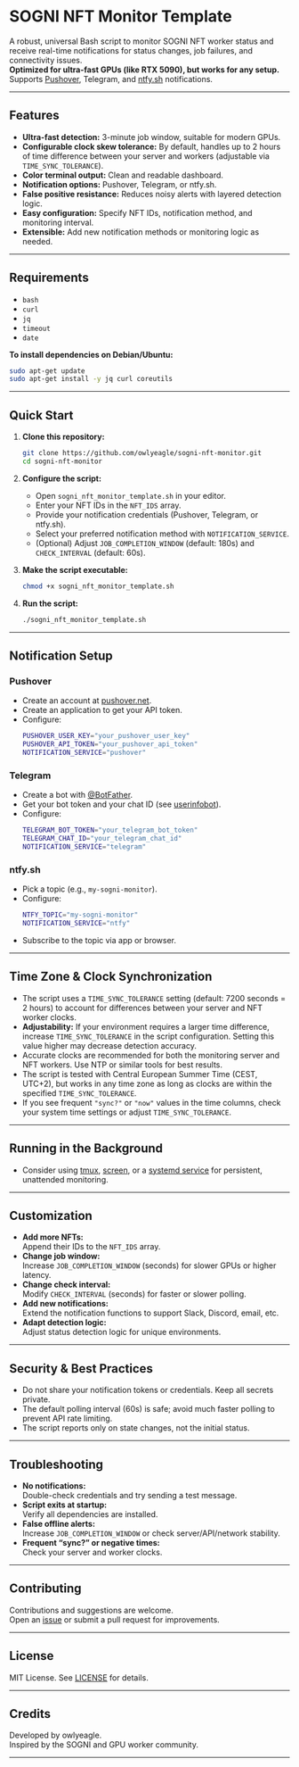 # SOGNI NFT Monitor Template

A robust, universal Bash script to monitor SOGNI NFT worker status and receive real-time notifications for status changes, job failures, and connectivity issues.  
**Optimized for ultra-fast GPUs (like RTX 5090), but works for any setup.**  
Supports [Pushover](https://pushover.net/), Telegram, and [ntfy.sh](https://ntfy.sh/) notifications.

---

## Features

- **Ultra-fast detection:** 3-minute job window, suitable for modern GPUs.
- **Configurable clock skew tolerance:** By default, handles up to 2 hours of time difference between your server and workers (adjustable via `TIME_SYNC_TOLERANCE`).
- **Color terminal output:** Clean and readable dashboard.
- **Notification options:** Pushover, Telegram, or ntfy.sh.
- **False positive resistance:** Reduces noisy alerts with layered detection logic.
- **Easy configuration:** Specify NFT IDs, notification method, and monitoring interval.
- **Extensible:** Add new notification methods or monitoring logic as needed.

---

## Requirements

- `bash`
- `curl`
- `jq`
- `timeout`
- `date`

**To install dependencies on Debian/Ubuntu:**
```bash
sudo apt-get update
sudo apt-get install -y jq curl coreutils
```

---

## Quick Start

1. **Clone this repository:**
   ```bash
   git clone https://github.com/owlyeagle/sogni-nft-monitor.git
   cd sogni-nft-monitor
   ```

2. **Configure the script:**
   - Open `sogni_nft_monitor_template.sh` in your editor.
   - Enter your NFT IDs in the `NFT_IDS` array.
   - Provide your notification credentials (Pushover, Telegram, or ntfy.sh).
   - Select your preferred notification method with `NOTIFICATION_SERVICE`.
   - (Optional) Adjust `JOB_COMPLETION_WINDOW` (default: 180s) and `CHECK_INTERVAL` (default: 60s).

3. **Make the script executable:**
   ```bash
   chmod +x sogni_nft_monitor_template.sh
   ```

4. **Run the script:**
   ```bash
   ./sogni_nft_monitor_template.sh
   ```

---

## Notification Setup

### Pushover
- Create an account at [pushover.net](https://pushover.net/).
- Create an application to get your API token.
- Configure:
  ```bash
  PUSHOVER_USER_KEY="your_pushover_user_key"
  PUSHOVER_API_TOKEN="your_pushover_api_token"
  NOTIFICATION_SERVICE="pushover"
  ```

### Telegram
- Create a bot with [@BotFather](https://t.me/BotFather).
- Get your bot token and your chat ID (see [userinfobot](https://t.me/userinfobot)).
- Configure:
  ```bash
  TELEGRAM_BOT_TOKEN="your_telegram_bot_token"
  TELEGRAM_CHAT_ID="your_telegram_chat_id"
  NOTIFICATION_SERVICE="telegram"
  ```

### ntfy.sh
- Pick a topic (e.g., `my-sogni-monitor`).
- Configure:
  ```bash
  NTFY_TOPIC="my-sogni-monitor"
  NOTIFICATION_SERVICE="ntfy"
  ```
- Subscribe to the topic via app or browser.

---

## Time Zone & Clock Synchronization

- The script uses a `TIME_SYNC_TOLERANCE` setting (default: 7200 seconds = 2 hours) to account for differences between your server and NFT worker clocks.
- **Adjustability:** If your environment requires a larger time difference, increase `TIME_SYNC_TOLERANCE` in the script configuration. Setting this value higher may decrease detection accuracy.
- Accurate clocks are recommended for both the monitoring server and NFT workers. Use NTP or similar tools for best results.
- The script is tested with Central European Summer Time (CEST, UTC+2), but works in any time zone as long as clocks are within the specified `TIME_SYNC_TOLERANCE`.
- If you see frequent `"sync?"` or `"now"` values in the time columns, check your system time settings or adjust `TIME_SYNC_TOLERANCE`.

---

## Running in the Background

- Consider using [tmux](https://github.com/tmux/tmux/wiki), [screen](https://www.gnu.org/software/screen/), or a [systemd service](https://www.freedesktop.org/software/systemd/man/systemd.service.html) for persistent, unattended monitoring.

---

## Customization

- **Add more NFTs:**  
  Append their IDs to the `NFT_IDS` array.
- **Change job window:**  
  Increase `JOB_COMPLETION_WINDOW` (seconds) for slower GPUs or higher latency.
- **Change check interval:**  
  Modify `CHECK_INTERVAL` (seconds) for faster or slower polling.
- **Add new notifications:**  
  Extend the notification functions to support Slack, Discord, email, etc.
- **Adapt detection logic:**  
  Adjust status detection logic for unique environments.

---

## Security & Best Practices

- Do not share your notification tokens or credentials. Keep all secrets private.
- The default polling interval (60s) is safe; avoid much faster polling to prevent API rate limiting.
- The script reports only on state changes, not the initial status.

---

## Troubleshooting

- **No notifications:**  
  Double-check credentials and try sending a test message.
- **Script exits at startup:**  
  Verify all dependencies are installed.
- **False offline alerts:**  
  Increase `JOB_COMPLETION_WINDOW` or check server/API/network stability.
- **Frequent “sync?” or negative times:**  
  Check your server and worker clocks.

---

## Contributing

Contributions and suggestions are welcome.  
Open an [issue](https://github.com/owlyeagle/sogni-nft-monitor/issues) or submit a pull request for improvements.

---

## License

MIT License. See [LICENSE](LICENSE) for details.

---

## Credits

Developed by owlyeagle.  
Inspired by the SOGNI and GPU worker community.

---
